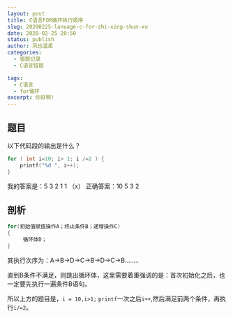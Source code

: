 ```yaml
---
layout: post
title: C语言FOR循环执行顺序
slug: 20200225-lanuage-c-for-zhi-xing-shun-xu
date: 2020-02-25 20:50
status: publish
author: 风也温柔
categories: 
  - 错题记录
  - C语言错题

tags: 
  - C语言
  - for循环
excerpt: 你好啊!
---
```


## 题目

以下代码段的输出是什么？

~~~c
for ( int i=10; i> 1; i /=2 ) {
    printf("%d ", i++);
}
~~~
我的答案是：5 3 2 1 1 （x）
正确答案：10 5 3 2

## 剖析
~~~c
for(初始值赋值操作A；终止条件B；递增操作C)
{
     循环体D；
}
~~~
其执行次序为：A->B->D->C->B->D->C->B……..

直到B条件不满足，则跳出循环体，这里需要着重强调的是：首次初始化之后，也一定要先执行一遍条件B语句。

所以上方的题目是，`i = 10,i>1;`  `printf`一次之后`i++`,然后满足前两个条件，再执行`i/=2`。